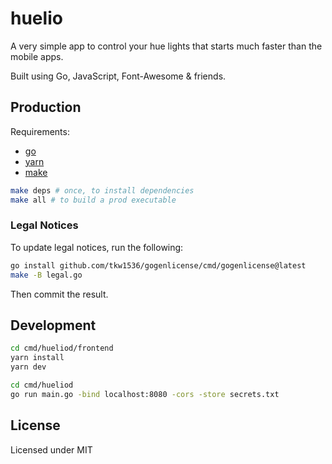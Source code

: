 # huelio

A very simple app to control your hue lights that starts much faster than the mobile apps.

Built using Go, JavaScript, Font-Awesome & friends. 

## Production

Requirements:
- [go](https://golang.org/)
- [yarn](https://yarnpkg.com/)
- [make](https://www.gnu.org/software/make/)

```bash
make deps # once, to install dependencies
make all # to build a prod executable
```

### Legal Notices

To update legal notices, run the following:

```bash
go install github.com/tkw1536/gogenlicense/cmd/gogenlicense@latest
make -B legal.go
```

Then commit the result.

## Development

```bash
cd cmd/hueliod/frontend
yarn install
yarn dev
```

```bash
cd cmd/hueliod
go run main.go -bind localhost:8080 -cors -store secrets.txt
```

## License

Licensed under MIT